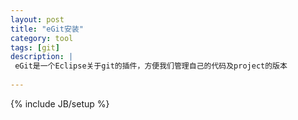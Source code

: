 ```yaml
---
layout: post
title: "eGit安装"
category: tool
tags: [git]
description: |
 eGit是一个Eclipse关于git的插件，方便我们管理自己的代码及project的版本
 
---
```

{% include JB/setup %}
 
##

